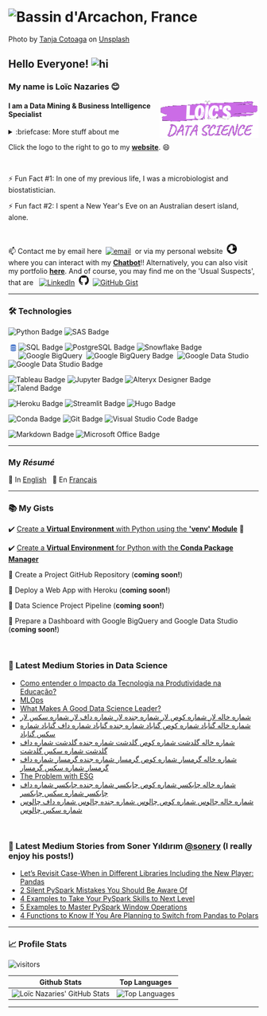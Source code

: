 # ![Bassin d'Arcachon, France](https://raw.githubusercontent.com/loic-nazaries/loic-nazaries/main/images/arcachon.jpg "Bassin d'Arcachon, France")

Photo by <a href="https://unsplash.com/@tarafuco?utm_source=unsplash&utm_medium=referral&utm_content=creditCopyText">Tanja Cotoaga</a> on <a href="https://unsplash.com/s/photos/arcachon?utm_source=unsplash&utm_medium=referral&utm_content=creditCopyText">Unsplash</a>

## Hello Everyone! <img alt="hi" width="26" src="https://user-images.githubusercontent.com/1303154/88677602-1635ba80-d120-11ea-84d8-d263ba5fc3c0.gif" />

### My name is Loïc Nazaries :blush:

[<img alt="Loïc's Data Science Logo" align="right" width="200" src="https://raw.githubusercontent.com/loic-nazaries/loic-nazaries/main/images/logo-dark.png" />][website]

#### I am a **Data Mining** & **Business Intelligence** Specialist

<details>
  <summary>
    :briefcase: More stuff about me
  </summary>

> I am a **Data Specialist** with over 10 years of experience in the fields of biostatistics, data exploration (**Data Mining**) and **Machine Learning**. I am passionate about the whole **data life cycle**, from modelling a database to its use in the field of **Business Intelligence** through the creation of simple and impactful visuals such as **dashboards**. Thus, **exploratory data analysis** has the potential to strengthen a faster and more clever decision-making process.

</details>

Click the logo to the right to go to my [**website**](https://loicnazaries.com "Website"). :smile:

&nbsp;

⚡ Fun Fact #1: In one of my previous life, I was a microbiologist and biostatistician.

⚡ Fun fact #2: I spent a New Year's Eve on an Australian desert island, alone.

&nbsp;

:mailbox: Contact me by email here&nbsp;
[![email](https://img.shields.io/badge/-loicnazaries.datascience-red?style=plastic&labelColor=red&logo=gmail&logoColor=white)][email]&nbsp;
or via my personal website&nbsp;
[<img alt="Loïc's Data Science" width="20" src="https://raw.githubusercontent.com/iconic/open-iconic/master/svg/globe.svg" />][contact_website]&nbsp;
where you can interact with my <u>**Chatbot**</u>!!
Alternatively, you can also visit my portfolio [**here**](https://loic-nazaries.github.io/loic-nazaries-portfolio "Loïc Nazaries’ Data Science Portfolio").
And of course, you may find me on the 'Usual Suspects', that are &nbsp;
[<img alt="LinkedIn" width="20" src="https://i.imgur.com/OQUXwNp.jpeg" />][linkedin]&nbsp;
[<img alt="GitHub" width="20" src="https://raw.githubusercontent.com/github/explore/78df643247d429f6cc873026c0622819ad797942/topics/github/github.png" />][github]&nbsp;
[<img alt="GitHub Gist" width="60" src="https://img.shields.io/badge/-Gist-black?style=plastic&labelColor=black&logo=github&logoColor=white" />][github_gist]

---

### :hammer_and_wrench: Technologies

<!-- TODO: Make technologies links takes you to repositories or tutorials -->

![Python Badge](https://img.shields.io/badge/-python-yellow?style=for-the-badge&labelColor=blue&logo=python&logoColor=white)
![SAS Badge](https://img.shields.io/badge/-sas-blue?style=for-the-badge&labelColor=black&logo=sas&logoColor=blue)

<img alt="SQL" align="left" width="20" src="https://raw.githubusercontent.com/github/explore/80688e429a7d4ef2fca1e82350fe8e3517d3494d/topics/sql/sql.png" />![SQL Badge](https://img.shields.io/badge/-sql-blue?style=for-the-badge)
![PostgreSQL Badge](https://img.shields.io/badge/-postgresql-blue?style=for-the-badge&labelColor=white&logo=postgresql&logoColor=blue)
![Snowflake Badge](https://img.shields.io/badge/-snowflake-66ccf4?style=for-the-badge&labelColor=white&logo=snowflake&logoColor=66ccf4)
&nbsp;<img alt="Google BigQuery" width="20" src="https://cdn.worldvectorlogo.com/logos/google-bigquery-logo-1.svg" />&nbsp;&nbsp;![Google BigQuery Badge](https://img.shields.io/badge/-google_bigquery-blue?style=for-the-badge&labelColor=blue&logo=google-big-query&logoColor=blue)
&nbsp;<img alt="Google Data Studio" width="20" src="https://cdn.worldvectorlogo.com/logos/google-data-studio.svg" />&nbsp;&nbsp;![Google Data Studio Badge](https://img.shields.io/badge/-google_data_studio-blue?style=for-the-badge&labelColor=red&logo=google-data-studio&logoColor=red)

![Tableau Badge](https://img.shields.io/badge/-tableau-grey?style=for-the-badge&labelColor=white&logo=tableau&logoColor=grey)
![Jupyter Badge](https://img.shields.io/badge/-jupyter-orange?style=for-the-badge&labelColor=white&logo=jupyter&logoColor=orange)
![Alteryx Designer Badge](https://img.shields.io/badge/-alteryx_designer-69aeea?style=for-the-badge&labelColor=black&logo=altery-designerx&logoColor=69aeea)
![Talend Badge](https://img.shields.io/badge/-talend-blue?style=for-the-badge&labelColor=black&logo=talend&logoColor=green)

![Heroku Badge](https://img.shields.io/badge/-heroku-purple?style=for-the-badge&labelColor=white&logo=heroku&logoColor=purple)
![Streamlit Badge](https://img.shields.io/badge/-streamlit-red?style=for-the-badge&labelColor=white&logo=streamlit&logoColor=red)
![Hugo Badge](https://img.shields.io/badge/-hugo-violet?style=for-the-badge&labelColor=black&logo=hugo&logoColor=violet)

![Conda Badge](https://img.shields.io/badge/-conda-green?style=for-the-badge&labelColor=black&logo=anaconda&logoColor=green)
![Git Badge](https://img.shields.io/badge/-git-red?style=for-the-badge&labelColor=black&logo=git&logoColor=red)
![Visual Studio Code Badge](https://img.shields.io/badge/-visual_studio_code-blue?style=for-the-badge&labelColor=white&logo=visual-studio-code&logoColor=blue)

![Markdown Badge](https://img.shields.io/badge/-markdown-black?style=for-the-badge&labelColor=white&logo=markdown&logoColor=black)
![Microsoft Office Badge](https://img.shields.io/badge/-microsoft_office-red?style=for-the-badge&labelColor=white&logo=microsoft-office&logoColor=red)

<!-- <img alt="Visual Studio Code" align="left" width="26" src="https://raw.githubusercontent.com/github/explore/80688e429a7d4ef2fca1e82350fe8e3517d3494d/topics/visual-studio-code/visual-studio-code.png" />
<img alt="Tableau" align="left" width="26" src="https://cdn.worldvectorlogo.com/logos/tableau-software.svg" />
<img alt="Google" align="left" width="26" src="https://cdn.jsdelivr.net/npm/simple-icons@v3/icons/google.svg" />
&nbsp; -->

---

### My *Résumé*

:paperclip: In [English](https://raw.githubusercontent.com/loic-nazaries/loic-nazaries/main/CV/CV_Nazaries.L_consultant_data_eng.pdf "English CV")
&nbsp;
:paperclip: En [Français](https://raw.githubusercontent.com/loic-nazaries/loic-nazaries/main/CV/CV_Nazaries.L_consultant_data_fr.pdf "CV en français")

---

### :books: My Gists

:heavy_check_mark: [Create a **Virtual Environment** with Python using the **'venv' Module**](https://gist.github.com/loic-nazaries/c25ce9f7b01b107573796b026522a3ad) :snake:

:heavy_check_mark: [Create a **Virtual Environment** for Python with the **Conda Package Manager**](https://gist.github.com/loic-nazaries/b18a908473935243fc23586f35d4bacc)

:red_circle: Create a Project GitHub Repository (**coming soon!**)

:red_circle: Deploy a Web App with Heroku (**coming soon!**)

:red_circle: Data Science Project Pipeline (**coming soon!**)

:red_circle: Prepare a Dashboard with Google BigQuery and Google Data Studio (**coming soon!**)

&nbsp;

### :newspaper: Latest Medium Stories in **Data Science**

<!-- MEDIUM-STORY-LIST:START -->
- [Como entender o Impacto da Tecnologia na Produtividade na Educação?](https://medium.com/@profgerlancsilva/como-entender-o-impacto-da-tecnologia-na-produtividade-na-educa%C3%A7%C3%A3o-04fcb74ee64c?source=rss------data_science-5)
- [MLOps](https://medium.com/@akshayhitendrashah/mlops-48900a25868a?source=rss------data_science-5)
- [What Makes A Good Data Science Leader?](https://jthedatascientist.medium.com/what-makes-a-good-data-science-leader-7ebe08a808c8?source=rss------data_science-5)
- [شماره خاله لار
شماره کوص لار
شماره جنده لار
شماره داف لار
شماره سکس لار](https://medium.com/@zdzd3002/%D8%B4%D9%85%D8%A7%D8%B1%D9%87-%D8%AE%D8%A7%D9%84%D9%87-%D9%84%D8%A7%D8%B1-%D8%B4%D9%85%D8%A7%D8%B1%D9%87-%DA%A9%D9%88%D8%B5-%D9%84%D8%A7%D8%B1-%D8%B4%D9%85%D8%A7%D8%B1%D9%87-%D8%AC%D9%86%D8%AF%D9%87-%D9%84%D8%A7%D8%B1-%D8%B4%D9%85%D8%A7%D8%B1%D9%87-%D8%AF%D8%A7%D9%81-%D9%84%D8%A7%D8%B1-%D8%B4%D9%85%D8%A7%D8%B1%D9%87-%D8%B3%DA%A9%D8%B3-%D9%84%D8%A7%D8%B1-0a201c757ec6?source=rss------data_science-5)
- [شماره خاله گناباد
شماره کوص گناباد
شماره جنده گناباد
شماره داف گناباد
شماره سکس گناباد](https://medium.com/@zdzd3002/%D8%B4%D9%85%D8%A7%D8%B1%D9%87-%D8%AE%D8%A7%D9%84%D9%87-%DA%AF%D9%86%D8%A7%D8%A8%D8%A7%D8%AF-%D8%B4%D9%85%D8%A7%D8%B1%D9%87-%DA%A9%D9%88%D8%B5-%DA%AF%D9%86%D8%A7%D8%A8%D8%A7%D8%AF-%D8%B4%D9%85%D8%A7%D8%B1%D9%87-%D8%AC%D9%86%D8%AF%D9%87-%DA%AF%D9%86%D8%A7%D8%A8%D8%A7%D8%AF-%D8%B4%D9%85%D8%A7%D8%B1%D9%87-%D8%AF%D8%A7%D9%81-%DA%AF%D9%86%D8%A7%D8%A8%D8%A7%D8%AF-%D8%B4%D9%85%D8%A7%D8%B1%D9%87-%D8%B3%DA%A9%D8%B3-%DA%AF%D9%86%D8%A7%D8%A8%D8%A7%D8%AF-b4298ff196b4?source=rss------data_science-5)
- [شماره خاله گلدشت
شماره کوص گلدشت
شماره جنده گلدشت
شماره داف گلدشت 
شماره سکس گلدشت](https://medium.com/@zdzd3002/%D8%B4%D9%85%D8%A7%D8%B1%D9%87-%D8%AE%D8%A7%D9%84%D9%87-%DA%AF%D9%84%D8%AF%D8%B4%D8%AA-%D8%B4%D9%85%D8%A7%D8%B1%D9%87-%DA%A9%D9%88%D8%B5-%DA%AF%D9%84%D8%AF%D8%B4%D8%AA-%D8%B4%D9%85%D8%A7%D8%B1%D9%87-%D8%AC%D9%86%D8%AF%D9%87-%DA%AF%D9%84%D8%AF%D8%B4%D8%AA-%D8%B4%D9%85%D8%A7%D8%B1%D9%87-%D8%AF%D8%A7%D9%81-%DA%AF%D9%84%D8%AF%D8%B4%D8%AA-%D8%B4%D9%85%D8%A7%D8%B1%D9%87-%D8%B3%DA%A9%D8%B3-%DA%AF%D9%84%D8%AF%D8%B4%D8%AA-8babb3619907?source=rss------data_science-5)
- [شماره خاله گرمسار
شماره کوص گرمسار
شماره جنده گرمسار
شماره داف گرمسار
شماره سکس گرمسار](https://medium.com/@zdzd3002/%D8%B4%D9%85%D8%A7%D8%B1%D9%87-%D8%AE%D8%A7%D9%84%D9%87-%DA%AF%D8%B1%D9%85%D8%B3%D8%A7%D8%B1-%D8%B4%D9%85%D8%A7%D8%B1%D9%87-%DA%A9%D9%88%D8%B5-%DA%AF%D8%B1%D9%85%D8%B3%D8%A7%D8%B1-%D8%B4%D9%85%D8%A7%D8%B1%D9%87-%D8%AC%D9%86%D8%AF%D9%87-%DA%AF%D8%B1%D9%85%D8%B3%D8%A7%D8%B1-%D8%B4%D9%85%D8%A7%D8%B1%D9%87-%D8%AF%D8%A7%D9%81-%DA%AF%D8%B1%D9%85%D8%B3%D8%A7%D8%B1-%D8%B4%D9%85%D8%A7%D8%B1%D9%87-%D8%B3%DA%A9%D8%B3-%DA%AF%D8%B1%D9%85%D8%B3%D8%A7%D8%B1-1dabd9e098a5?source=rss------data_science-5)
- [The Problem with ESG](https://eric-sandosham.medium.com/the-problem-with-esg-722f43f0e356?source=rss------data_science-5)
- [شماره خاله چابکسر
شماره کوص چابکسر
شماره جنده چابکسر
شماره داف چابکسر
شماره سکس چابکسر](https://medium.com/@zdzd3002/%D8%B4%D9%85%D8%A7%D8%B1%D9%87-%D8%AE%D8%A7%D9%84%D9%87-%DA%86%D8%A7%D8%A8%DA%A9%D8%B3%D8%B1-%D8%B4%D9%85%D8%A7%D8%B1%D9%87-%DA%A9%D9%88%D8%B5-%DA%86%D8%A7%D8%A8%DA%A9%D8%B3%D8%B1-%D8%B4%D9%85%D8%A7%D8%B1%D9%87-%D8%AC%D9%86%D8%AF%D9%87-%DA%86%D8%A7%D8%A8%DA%A9%D8%B3%D8%B1-%D8%B4%D9%85%D8%A7%D8%B1%D9%87-%D8%AF%D8%A7%D9%81-%DA%86%D8%A7%D8%A8%DA%A9%D8%B3%D8%B1-%D8%B4%D9%85%D8%A7%D8%B1%D9%87-%D8%B3%DA%A9%D8%B3-%DA%86%D8%A7%D8%A8%DA%A9%D8%B3%D8%B1-3735323814a3?source=rss------data_science-5)
- [شماره خاله چالوس
شماره کوص چالوس
شماره جنده چالوس
شماره داف چالوس
شماره سکس چالوس](https://medium.com/@zdzd3002/%D8%B4%D9%85%D8%A7%D8%B1%D9%87-%D8%AE%D8%A7%D9%84%D9%87-%DA%86%D8%A7%D9%84%D9%88%D8%B3-%D8%B4%D9%85%D8%A7%D8%B1%D9%87-%DA%A9%D9%88%D8%B5-%DA%86%D8%A7%D9%84%D9%88%D8%B3-%D8%B4%D9%85%D8%A7%D8%B1%D9%87-%D8%AC%D9%86%D8%AF%D9%87-%DA%86%D8%A7%D9%84%D9%88%D8%B3-%D8%B4%D9%85%D8%A7%D8%B1%D9%87-%D8%AF%D8%A7%D9%81-%DA%86%D8%A7%D9%84%D9%88%D8%B3-%D8%B4%D9%85%D8%A7%D8%B1%D9%87-%D8%B3%DA%A9%D8%B3-%DA%86%D8%A7%D9%84%D9%88%D8%B3-6bca84b58820?source=rss------data_science-5)
<!-- MEDIUM-STORY-LIST:END -->

&nbsp;

### :newspaper: Latest Medium Stories from **Soner Yıldırım** [@sonery](https://sonery.medium.com) (I really enjoy his posts!)

<!-- MEDIUM-STORY-LIST-SONERY:START -->
- [Let’s Revisit Case-When in Different Libraries Including the New Player: Pandas](https://towardsdatascience.com/lets-revisit-case-when-in-different-libraries-including-the-new-player-pandas-8c4febb979ba?source=rss-2cf6b549448------2)
- [2 Silent PySpark Mistakes You Should Be Aware Of](https://towardsdatascience.com/2-silent-pyspark-mistakes-you-should-be-aware-of-de52c3a188c4?source=rss-2cf6b549448------2)
- [4 Examples to Take Your PySpark Skills to Next Level](https://towardsdatascience.com/4-examples-to-take-your-pyspark-skills-to-next-level-2a04cbe6e630?source=rss-2cf6b549448------2)
- [5 Examples to Master PySpark Window Operations](https://towardsdatascience.com/5-examples-to-master-pyspark-window-operations-26583066e227?source=rss-2cf6b549448------2)
- [4 Functions to Know If You Are Planning to Switch from Pandas to Polars](https://towardsdatascience.com/4-functions-to-know-if-you-are-planning-to-switch-from-pandas-to-polars-094a04bb4ec8?source=rss-2cf6b549448------2)
<!-- MEDIUM-STORY-LIST-SONERY:END -->

---

### :chart_with_upwards_trend: Profile Stats

![visitors](https://visitor-badge.glitch.me/badge?page_id=loic-nazaries.loic-nazaries)

| Github Stats                                                                                                                                                        | Top Languages                                                                                                                                                                                                                                                            |
| ------------------------------------------------------------------------------------------------------------------------------------------------------------------- | ------------------------------------------------------------------------------------------------------------------------------------------------------------------------------------------------------------------------------------------------------------------------ |
| ![Loïc Nazaries' GitHub Stats](https://github-readme-stats.vercel.app/api?username=loic-nazaries&count_private=true&theme=dracula&show_icons=true&hide_title=false) | ![Top Languages](https://github-readme-stats.vercel.app/api/top-langs/?username=loic-nazaries&exclude_repo=starter_repo,streamlit_heroku_example,awesome-markdown,jupyterlab-git,binder_test,my-first-binder,ipenywis,github-readme-stats&langs_count=10&layout=compact) |

---

<!-- links to social media accounts -->
[website]: https://www.loicnazaries.com "Loïc's Data Science"
[email]: mailto:loicnazaries.datascience@gmail.com "Google Mail"
[contact_website]: https://www.loicnazaries.com/#contact "Contact Me"
[linkedin]: https://www.linkedin.com/in/loic-nazaries "LinkedIn"
[github]: https://github.com/loic-nazaries "GitHub"
[github_gist]: https://gist.github.com/loic-nazaries "GitHub Gist"
